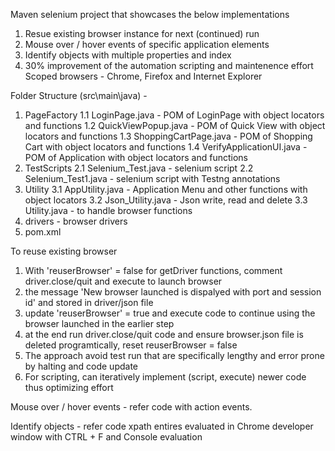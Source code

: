 

Maven selenium project that showcases the below implementations
1. Resue existing browser instance for next (continued) run
2. Mouse over / hover events of specific application elements
3. Identify objects with multiple properties and index
4. 30% improvement of the automation scripting and maintenence effort 
Scoped browsers - Chrome, Firefox and Internet Explorer


Folder Structure (src\main\java) - 
1. PageFactory
1.1	LoginPage.java - POM of LoginPage with object locators and functions
1.2	QuickViewPopup.java - POM of Quick View with object locators and functions
1.3	ShoppingCartPage.java - POM of Shopping Cart with object locators and functions
1.4	VerifyApplicationUI.java - POM of Application with object locators and functions
2. TestScripts
2.1	Selenium_Test.java - selenium script
2.2	Selenium_Test1.java - selenium script with Testng annotations
3. Utility
3.1	AppUtility.java - Application Menu and other functions with object locators
3.2	Json_Utility.java - Json write, read and delete
3.3	Utility.java - to handle browser functions
4. drivers - browser drivers
5. pom.xml

To reuse existing browser
1. With 'reuserBrowser' = false for getDriver functions, comment driver.close/quit and execute to launch browser 
2. the message 'New browser launched is dispalyed with port and session id' and stored in driver/json file
3. update 'reuserBrowser' = true and execute code to continue using the browser launched in the earlier step
4. at the end run driver.close/quit code and ensure browser.json file is deleted programtically, reset reuserBrowser = false
5. The approach avoid test run that are specifically lengthy and error prone by halting and code update
6. For scripting, can iteratively implement (script, execute) newer code thus optimizing effort
 
Mouse over / hover events - refer code with action events.

Identify objects - refer code xpath entires evaluated in Chrome developer window with CTRL + F and Console evaluation


